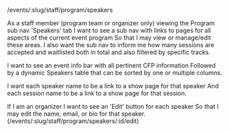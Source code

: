 /events/:slug/staff/program/speakers

As a staff member (program team or organizer only) viewing the Program sub nav 'Speakers' tab
I want to see a sub nav with links to pages for all aspects of the current event program
So that I may view or manage/edit these areas.
I also want the sub nav to inform me how many sessions are accepted and waitlisted
both in total and also filtered by specific tracks.

I want to see an event info bar with all pertinent CFP information
Followed by a dynamic Speakers table that can be sorted by one or multiple columns.

I want each speaker name to be a link to a show page for that speaker
And each session name to be a link to a show page for that session.

If I am an organizer I want to see an 'Edit' button for each speaker
So that I may edit the name, email, or bio for that speaker.
(/events/:slug/staff/program/speakers/:id/edit)
